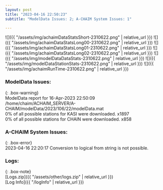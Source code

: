 ```yaml
---
layout: post
title: "2023-04-16 22:50:23"
subtitle: "ModelData Issues: 2; A-CHAIM System Issues: 1"

---
```


![]({{ "/assets/img/achaimDataStatsShort-2310622.png" | relative_url }})
![]({{ "/assets/img/achaimDataStatsLong00-2310622.png" | relative_url }})
![]({{ "/assets/img/achaimDataStatsLong01-2310622.png" | relative_url }})
![]({{ "/assets/img/achaimDataStatsLong02-2310622.png" | relative_url }})
![]({{ "/assets/img/modelDataDataStats-2310622.png" | relative_url }})
![]({{ "/assets/img/modelDataStationStats-2310622.png" | relative_url }})
![]({{ "/assets/img/achaimRunTime-2310622.png" | relative_url }})


### ModelData Issues:  
  
{: .box-warning}  
 ModelData report for 16-Apr-2023 22:50:09   
 /home/chaim/ACHAIM_SERVER/A-CHAIM/modelData/2023/106/22/modelData.mat   
 0% of all possible stations for KASI were downloaded. x1897   
 0% of all possible stations for CHAIN were downloaded. x858   
  
### A-CHAIM System Issues:  
  
{: .box-error}  
2023-04-16 22:20:17 Conversion to logical from string is not possible.  

### Logs:  
  
{: .box-note}  
[Logs.zip]({{ "/assets/other/logs.zip" | relative_url }})  
[Log Info]({{ "/logInfo" | relative_url }})  
